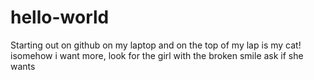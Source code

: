 # hello-world
Starting out on github on my laptop and on the top of my lap is my cat!
isomehow i want more, look for the girl with the broken smile ask if she wants 
